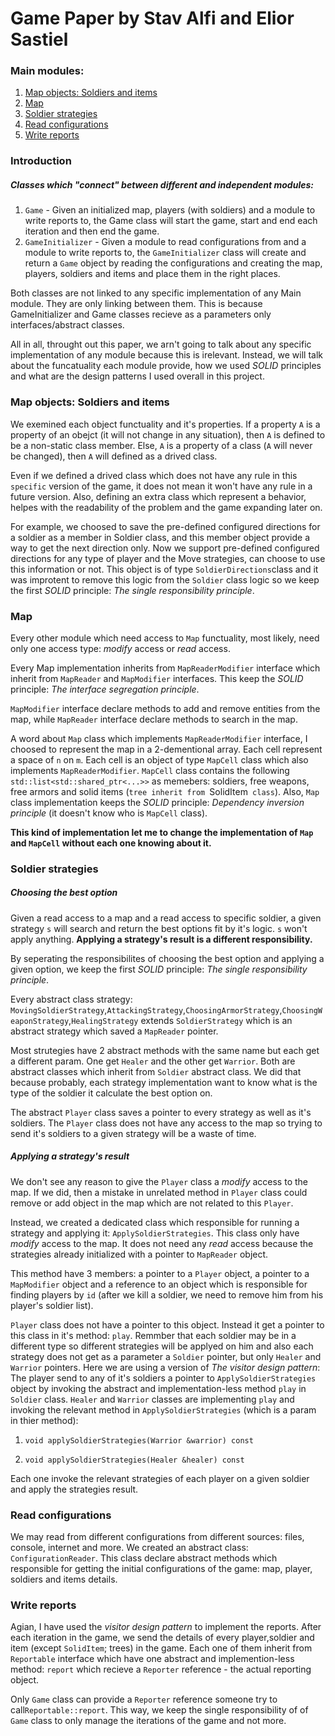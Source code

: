 # Game Paper by Stav Alfi and Elior Sastiel

### Main modules:

1. [Map objects: Soldiers and items](#map-objects-soldiers-and-items)
2. [Map](#map)
3. [Soldier strategies](#soldier-strategies)
4. [Read configurations](#read-configurations)
5. [Write reports](#write-reports)

### Introduction

##### Classes which "connect" between different and independent modules:
1. `Game` - Given an initialized map, players (with soldiers) and a module to write reports to, the Game class will start the game, start and end each iteration and then end the game.
2. `GameInitializer` - Given a module to read configurations from and a module to write reports to, the `GameInitializer` class will create and return a `Game` object by reading the configurations and creating the map, players, soldiers and items and place them in the right places.

Both classes are not linked to any specific implementation of any Main module. They are only linking between them. This is because GameInitializer and Game classes recieve as a parameters only interfaces/abstract classes.

All in all, throught out this paper, we arn't going to talk about any specific implementation of any module because this is irelevant. Instead, we will talk about the funcatuality each module provide, how we used _SOLID_ principles and what are the design patterns I used overall in this project.

### Map objects: Soldiers and items

We exemined each object functuality and it's properties. If a property `A` is a property of an obejct (it will not change in any situation), then `A` is defined to be a non-static class member. Else, `A` is a property of a class (`A` will never be changed), then `A` will defined as a drived class.

Even if we defined a drived class which does not have any rule in this `specific` version of the game, it does not mean it won't have any rule in a future version. Also, defining an extra class which represent a behavior, helpes with the readability of the problem and the game expanding later on.

For example, we choosed to save the pre-defined configured directions for a soldier as a member in Soldier class, and this member object provide a way to get the next direction only. 
Now we support pre-defined configured directions for any type of player and the Move strategies, can choose to use this information or not.
This object is of type `SoldierDirections`class and it was improtent to remove this logic from the `Soldier` class logic so we keep the first _SOLID_ principle: _The single responsibility principle_.

### Map

Every other module which need access to `Map` functuality, most likely, need only one access type: _modify_ access or _read_ access.

Every Map implementation inherits from `MapReaderModifier` interface which inherit from `MapReader` and `MapModifier` interfaces. This keep the _SOLID_ principle: _The interface segregation principle_.

`MapModifier` interface declare methods to add and remove entities from the map, while `MapReader` interface declare methods to search in the map. 

A word about `Map` class which implements `MapReaderModifier` interface, I choosed to represent the map in a 2-dementional array. Each cell represent a space of `n` on `m`. Each cell is an object of type `MapCell` class which also implements `MapReaderModifier`.
`MapCell` class contains the following `std::list<std::shared_ptr<...>>` as memebers: soldiers, free weapons, free armors and solid items (`tree inherit from `SolidItem` class`). Also, `Map` class implementation keeps the _SOLID_ principle: _Dependency inversion principle_ (it doesn't know who is `MapCell` class).

__This kind of implementation let me to change the implementation of `Map` and `MapCell` without each one knowing about it.__

### Soldier strategies

##### Choosing the best option

Given a read access to a map and a read access to specific soldier, a given strategy `s` will search and return the best options fit by it's logic. `s` won't apply anything. __Applying a strategy's result is a different responsibility.__

By seperating the responsibilites of choosing the best option and applying a given option, we keep the first _SOLID_ principle: _The single responsibility principle_.

Every abstract class strategy: `MovingSoldierStrategy`,`AttackingStrategy`,`ChoosingArmorStrategy`,`ChoosingWeaponStrategy`,`HealingStrategy` extends `SoldierStrategy` which is an abstract strategy which saved a `MapReader` pointer.

Most strutegies have 2 abstract methods with the same name but each get a different param. One get `Healer` and the other get `Warrior`. Both are abstract classes which inherit from `Soldier` abstract class. We did that because probably, each strategy implementation want to know what is the type of the soldier it calculate the best option on.

The abstract `Player` class saves a pointer to every strategy as well as it's soldiers.
The `Player` class does not have any access to the map so trying to send it's soldiers to a given strategy will be a waste of time. 

##### Applying a strategy's result

We don't see any reason to give the `Player` class a _modify_ access to the map. If we did, then a mistake in unrelated method in `Player` class could remove or add object in the map which are not related to this `Player`. 

Instead, we created a dedicated class which responsible for running a strategy and applying it: `ApplySoldierStrategies`. This class only have _modify_ access to the map. It does not need any _read_ access because the strategies already initialized with a pointer to `MapReader` object.

This method have 3 members: a pointer to a `Player` object, a pointer to a `MapModifier` object and a reference to an object which is responsible for finding players by `id` (after we kill a soldier, we need to remove him from his player's soldier list).

`Player` class does not have a pointer to this object. Instead it get a pointer to this class in it's method: `play`. Remmber that each soldier may be in a different type so different strategies will be applyed on him and also each strategy does not get as a parameter a `Soldier` pointer, but only `Healer` and `Warrior` pointers. Here we are using a version of _The visitor design pattern_: The player send to any of it's soldiers a pointer to `ApplySoldierStrategies` object by invoking the abstract and implementation-less method `play` in `Soldier` class. `Healer` and `Warrior` classes are implementing `play` and invoking the relevant method in `ApplySoldierStrategies` (which is a param in thier method):

1. `void applySoldierStrategies(Warrior &warrior) const`

2. `void applySoldierStrategies(Healer &healer) const`

Each one invoke the relevant strategies of each player on a given soldier and apply the strategies result.

### Read configurations

We may read from different configurations from different sources: files, console, internet and more.
We created an abstract class: `ConfigurationReader`. This class declare abstract methods which responsible for getting the initial configurations of the game: map, player, soldiers and items details.

### Write reports

Agian, I have used the _visitor design pattern_ to implement the reports. After each iteration in the game, we send the details of every player,soldier and item (except `SolidItem`; trees) in the game. Each one of them inherit from `Reportable` interface which have one abstract and implemention-less method: `report` which recieve a `Reporter` reference - the actual reporting object.

Only `Game` class can provide a `Reporter` reference someone try to call`Reportable::report`. This way, we keep the single responsibility of of `Game` class to only manage the iterations of the game and not more.
